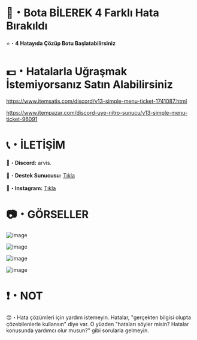 # 🤖・Bota BİLEREK 4 Farklı Hata Bırakıldı
⭐・**4 Hatayıda Çözüp Botu Başlatabilirsiniz**
# 
#

# 💵・Hatalarla Uğraşmak İstemiyorsanız Satın Alabilirsiniz
https://www.itemsatis.com/discord/v13-simple-menu-ticket-1741087.html

https://www.itempazar.com/discord-uye-nitro-sunucu/v13-simple-menu-ticket-96091
# 
#

# 📞・İLETİŞİM
💙・**Discord:** arvis.

🔗・**Destek Sunucusu:** [Tıkla](https://discord.gg/3AfAFE5qYg)

💜・**Instagram:** [Tıkla](https://www.instagram.com/arvis_here/)
#
#

# 📷・GÖRSELLER
![image](https://user-images.githubusercontent.com/69751083/202790643-dc4506e0-e5c1-4a3b-a1db-20530b0b3413.png)

![image](https://user-images.githubusercontent.com/69751083/202790654-dd1538be-b9a3-43fb-a50b-e9101e8f34b4.png)

![image](https://user-images.githubusercontent.com/69751083/202790668-f5958887-c47b-4d33-82ce-b3d7dac6b2da.png)

![image](https://user-images.githubusercontent.com/69751083/202790686-b89be3b3-4b2d-4c59-9922-7b208b315492.png)

# ❗・NOT
😙・Hata çözümleri için yardım istemeyin. Hatalar, "gerçekten bilgisi olupta çözebilenlerle kullansın" diye var. O yüzden "hataları söyler misin? Hatalar konusunda yardımcı olur musun?" gibi sorularla gelmeyin.
